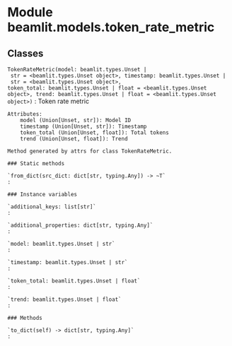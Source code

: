 Module beamlit.models.token_rate_metric
=======================================

Classes
-------

`TokenRateMetric(model: beamlit.types.Unset | str = <beamlit.types.Unset object>, timestamp: beamlit.types.Unset | str = <beamlit.types.Unset object>, token_total: beamlit.types.Unset | float = <beamlit.types.Unset object>, trend: beamlit.types.Unset | float = <beamlit.types.Unset object>)`
:   Token rate metric
    
    Attributes:
        model (Union[Unset, str]): Model ID
        timestamp (Union[Unset, str]): Timestamp
        token_total (Union[Unset, float]): Total tokens
        trend (Union[Unset, float]): Trend
    
    Method generated by attrs for class TokenRateMetric.

    ### Static methods

    `from_dict(src_dict: dict[str, typing.Any]) ‑> ~T`
    :

    ### Instance variables

    `additional_keys: list[str]`
    :

    `additional_properties: dict[str, typing.Any]`
    :

    `model: beamlit.types.Unset | str`
    :

    `timestamp: beamlit.types.Unset | str`
    :

    `token_total: beamlit.types.Unset | float`
    :

    `trend: beamlit.types.Unset | float`
    :

    ### Methods

    `to_dict(self) ‑> dict[str, typing.Any]`
    :